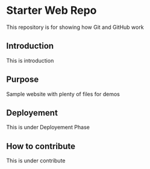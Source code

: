 # Starter Web Repo

This repository is for showing how Git and GitHub work

## Introduction
This is introduction

## Purpose

Sample website with plenty of files for demos

## Deployement
This is under Deployement Phase

## How to contribute
This is under contribute
